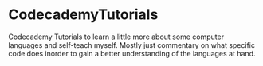 # CodecademyTutorials
Codecademy Tutorials to learn a little more about some computer languages and self-teach myself. Mostly just commentary on what specific code does inorder to gain a better understanding of the languages at hand.
